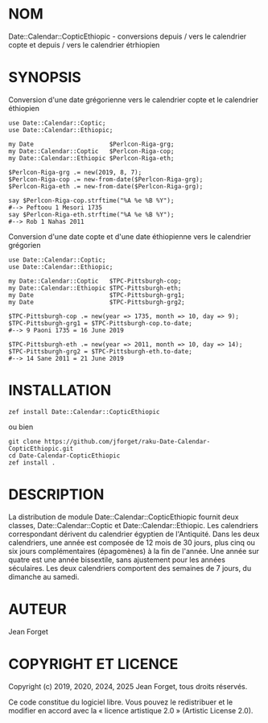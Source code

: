 NOM
===

Date::Calendar::CopticEthiopic - conversions depuis / vers le calendrier copte et depuis / vers le calendrier étrhiopien

SYNOPSIS
========

Conversion  d'une date  grégorienne  vers le  calendrier  copte et  le
calendrier éthiopien

```
use Date::Calendar::Coptic;
use Date::Calendar::Ethiopic;

my Date                     $Perlcon-Riga-grg;
my Date::Calendar::Coptic   $Perlcon-Riga-cop;
my Date::Calendar::Ethiopic $Perlcon-Riga-eth;

$Perlcon-Riga-grg .= new(2019, 8, 7);
$Perlcon-Riga-cop .= new-from-date($Perlcon-Riga-grg);
$Perlcon-Riga-eth .= new-from-date($Perlcon-Riga-grg);

say $Perlcon-Riga-cop.strftime("%A %e %B %Y");
#--> Peftoou 1 Mesori 1735
say $Perlcon-Riga-eth.strftime("%A %e %B %Y");
#--> Rob 1 Nahas 2011
```

Conversion  d'une  date  copte  et  d'une  date  éthiopienne  vers  le
calendrier grégorien

```
use Date::Calendar::Coptic;
use Date::Calendar::Ethiopic;

my Date::Calendar::Coptic   $TPC-Pittsburgh-cop;
my Date::Calendar::Ethiopic $TPC-Pittsburgh-eth;
my Date                     $TPC-Pittsburgh-grg1;
my Date                     $TPC-Pittsburgh-grg2;

$TPC-Pittsburgh-cop .= new(year => 1735, month => 10, day => 9);
$TPC-Pittsburgh-grg1 = $TPC-Pittsburgh-cop.to-date;
#--> 9 Paoni 1735 = 16 June 2019

$TPC-Pittsburgh-eth .= new(year => 2011, month => 10, day => 14);
$TPC-Pittsburgh-grg2 = $TPC-Pittsburgh-eth.to-date;
#--> 14 Sane 2011 = 21 June 2019
```

INSTALLATION
============

```shell
zef install Date::Calendar::CopticEthiopic
```

ou bien

```shell
git clone https://github.com/jforget/raku-Date-Calendar-CopticEthiopic.git
cd Date-Calendar-CopticEthiopic
zef install .
```

DESCRIPTION
===========

La distribution de  module Date::Calendar::CopticEthiopic fournit deux
classes,   Date::Calendar::Coptic  et   Date::Calendar::Ethiopic.  Les
calendriers   correspondant  dérivent   du   calendrier  égyptien   de
l'Antiquité. Dans les  deux calendriers, une année est  composée de 12
mois de 30 jours, plus  cinq ou six jours complémentaires (épagomènes)
à la  fin de l'année. Une  année sur quatre est  une année bissextile,
sans  ajustement  pour les  années  séculaires.  Les deux  calendriers
comportent des semaines de 7 jours, du dimanche au samedi.

AUTEUR
======

Jean Forget <J2N-FORGET at orange dot fr>

COPYRIGHT ET LICENCE
====================

Copyright (c) 2019, 2020, 2024, 2025 Jean Forget, tous droits réservés.

Ce code constitue du logiciel libre. Vous pouvez le redistribuer et le
modifier  en accord  avec  la  « licence  artistique  2.0 »  (Artistic
License 2.0).

